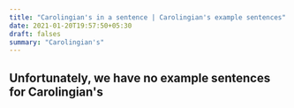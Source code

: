 ```yaml
---
title: "Carolingian's in a sentence | Carolingian's example sentences"
date: 2021-01-20T19:57:50+05:30
draft: falses
summary: "Carolingian's"
---
```

## Unfortunately, we have no example sentences for Carolingian's                 
